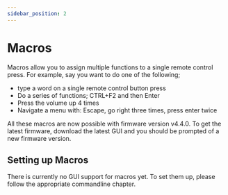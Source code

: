 ```yaml
---
sidebar_position: 2
---
```


# Macros

Macros allow you to assign multiple functions to a single remote control press. For example, say you want to do one of the following;

- type a word on a single remote control button press
- Do a series of functions; CTRL+F2 and then Enter
- Press the volume up 4 times
- Navigate a menu with: Escape, go right three times, press enter twice

All these macros are now possible with firmware version v4.4.0. To get the latest firmware, download the latest GUI and you should be prompted of a new firmware version.

## Setting up Macros

There is currently no GUI support for macros yet. To set them up, please follow the appropriate commandline chapter.
